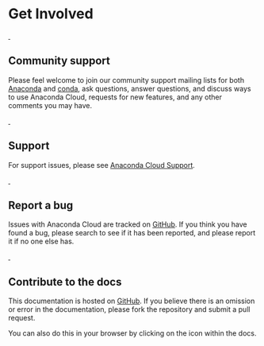 Get Involved
============

[ ](#CommunitySupport)

Community support
-----------------

Please feel welcome to join our community support mailing lists for both
[Anaconda](https://groups.google.com/a/continuum.io/forum/?fromgroups#!forum/anaconda)
and
[conda](https://groups.google.com/a/continuum.io/forum/#!forum/conda),
ask questions, answer questions, and discuss ways to use Anaconda Cloud,
requests for new features, and any other comments you may have.

[ ](#Support)

Support
-------

For support issues, please see [Anaconda Cloud
Support](https://www.continuum.io/support).

[ ](#ReportABug)

Report a bug
------------

Issues with Anaconda Cloud are tracked on
[GitHub](https://github.com/Anaconda-Server/support/issues). If you
think you have found a bug, please search to see if it has been
reported, and please report it if no one else has.

[ ](#ContributeToTheDocs)

Contribute to the docs
----------------------

This documentation is hosted on
[GitHub](https://github.com/Anaconda-Server/docs.anaconda.org). If you
believe there is an omission or error in the documentation, please fork
the repository and submit a pull request.

You can also do this in your browser by clicking on the icon within the
docs.
